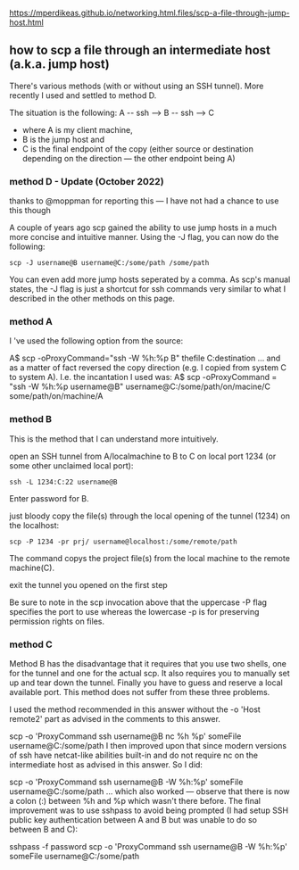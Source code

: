 
https://mperdikeas.github.io/networking.html.files/scp-a-file-through-jump-host.html

## how to scp a file through an intermediate host (a.k.a. jump host)
There's various methods (with or without using an SSH tunnel). More recently I used and settled to method D.

The situation is the following:
A -- ssh --> B -- ssh --> C

* where A is my client machine, 
* B is the jump host and 
* C is the final endpoint of the copy (either source or destination depending on the direction — the other endpoint being A)

### method D - Update (October 2022)
thanks to @moppman for reporting this — I have not had a chance to use this though

A couple of years ago scp gained the ability to use jump hosts in a much more concise and intuitive manner. Using the -J flag, you can now do the following:

```shell
scp -J username@B username@C:/some/path /some/path
```
You can even add more jump hosts seperated by a comma. As scp's manual states, the -J flag is just a shortcut for ssh commands very similar to what I described in the other methods on this page.

### method A

I 've used the following option from the source:

A$ scp -oProxyCommand="ssh -W %h:%p B" thefile C:destination
… and as a matter of fact reversed the copy direction (e.g. I copied from system C to system A). I.e. the incantation I used was:
A$ scp -oProxyCommand = "ssh -W %h:%p username@B" username@C:/some/path/on/macine/C some/path/on/machine/A

### method B

This is the method that I can understand more intuitively.

open an SSH tunnel from A/localmachine to B to C on local port 1234 (or some other unclaimed local port):
``` shell
ssh -L 1234:C:22 username@B
```

Enter password for B.

just bloody copy the file(s) through the local opening of the tunnel (1234) on the localhost:
```shell
scp -P 1234 -pr prj/ username@localhost:/some/remote/path
```

The command copys the project file(s) from the local machine to the remote machine(C).

exit the tunnel you opened on the first step

Be sure to note in the scp invocation above that the uppercase -P flag specifies the port to use whereas the lowercase -p is for preserving permission rights on files.

### method C
Method B has the disadvantage that it requires that you use two shells, one for the tunnel and one for the actual scp. It also requires you to manually set up and tear down the tunnel. Finally you have to guess and reserve a local available port. This method does not suffer from these three problems.

I used the method recommended in this answer without the -o 'Host remote2' part as advised in the comments to this answer.

scp -o 'ProxyCommand ssh username@B nc %h %p' someFile username@C:/some/path
I then improved upon that since modern versions of ssh have netcat-like abilities built-in and do not require nc on the intermediate host as advised in this answer. So I did:

scp -o 'ProxyCommand ssh username@B -W %h:%p' someFile username@C:/some/path
… which also worked — observe that there is now a colon (:) between %h and %p which wasn't there before.
The final improvement was to use sshpass to avoid being prompted (I had setup SSH public key authentication between A and B but was unable to do so between B and C):

sshpass -f password scp -o 'ProxyCommand ssh username@B -W %h:%p' someFile username@C:/some/path
